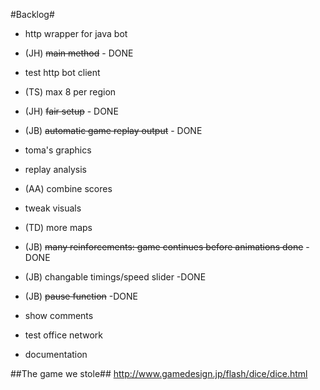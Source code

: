 #Backlog#

* http wrapper for java bot
* (JH) ~~main method~~ - DONE
* test http bot client
* (TS) max 8 per region
* (JH) ~~fair setup~~ - DONE
* (JB) ~~automatic game replay output~~ - DONE
* toma's graphics

* replay analysis
* (AA) combine scores
* tweak visuals
* (TD) more maps
* (JB) ~~many reinforcements: game continues before animations done~~ -DONE
* (JB) changable timings/speed slider -DONE
* (JB) ~~pause function~~ -DONE
* show comments
* test office network
* documentation

##The game we stole##
http://www.gamedesign.jp/flash/dice/dice.html